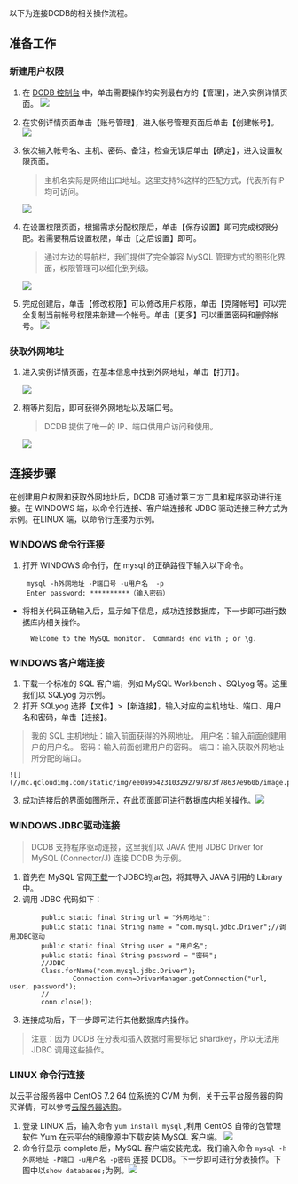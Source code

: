 以下为连接DCDB的相关操作流程。
## 准备工作
### 新建用户权限
1. 在 [DCDB 控制台](http://console.tce.fsphere.cn/dcdb) 中，单击需要操作的实例最右方的【管理】，进入实例详情页面。
![](https://mc.qcloudimg.com/static/img/d2eafea1a7b03224961c0906180e6b22/image.png)
2. 在实例详情页面单击【账号管理】，进入帐号管理页面后单击【创建帐号】。
![](https://mc.qcloudimg.com/static/img/4e60badccaa63bf1632dbe1ed948793f/r2.png)
3. 依次输入帐号名、主机、密码、备注，检查无误后单击【确定】，进入设置权限页面。
	> 主机名实际是网络出口地址。这里支持%这样的匹配方式，代表所有IP均可访问。
	
	![](https://mc.qcloudimg.com/static/img/00f4abaa96562c16f0aa3a3af0e30c00/r3.png)
4. 在设置权限页面，根据需求分配权限后，单击【保存设置】即可完成权限分配。若需要稍后设置权限，单击【之后设置】即可。
	> 通过左边的导航栏，我们提供了完全兼容 MySQL 管理方式的图形化界面，权限管理可以细化到列级。

	![](https://mc.qcloudimg.com/static/img/9029ee57e3892fe92ac0c3a5ead80dbb/r4.png)

5. 完成创建后，单击【修改权限】可以修改用户权限，单击【克隆帐号】可以完全复制当前帐号权限来新建一个帐号。单击【更多】可以重置密码和删除帐号。
	![](https://mc.qcloudimg.com/static/img/5f87261b43fc058adbd66b486a69e571/r5.png)

### 获取外网地址
1. 进入实例详情页面，在基本信息中找到外网地址，单击【打开】。

	![](https://mc.qcloudimg.com/static/img/fc3d50322e3547722a8d3e29e479b2e5/r6.png)	

2. 稍等片刻后，即可获得外网地址以及端口号。
	> DCDB 提供了唯一的 IP、端口供用户访问和使用。

	![](https://mc.qcloudimg.com/static/img/234c21d6897515b6623055301771dd24/r7.png)

## 连接步骤
在创建用户权限和获取外网地址后，DCDB 可通过第三方工具和程序驱动进行连接。在 WINDOWS 端，以命令行连接、客户端连接和 JDBC 驱动连接三种方式为示例。在LINUX 端，以命令行连接为示例。

### WINDOWS 命令行连接
1. 打开 WINDOWS 命令行，在 mysql 的正确路径下输入以下命令。

		mysql -h外网地址 -P端口号 -u用户名  -p
		Enter password: **********（输入密码）

- 将相关代码正确输入后，显示如下信息，成功连接数据库，下一步即可进行数据库内相关操作。

		Welcome to the MySQL monitor.  Commands end with ; or \g.

### WINDOWS 客户端连接
1. 下载一个标准的 SQL 客户端，例如 MySQL Workbench 、SQLyog 等。这里我们以 SQLyog 为示例。
2. 打开 SQLyog 选择【文件】>【新连接】，输入对应的主机地址、端口、用户名和密码，单击【连接】。
> 我的 SQL 主机地址：输入前面获得的外网地址。
> 用户名：输入前面创建用户的用户名。
> 密码：输入前面创建用户的密码。
> 端口：输入获取外网地址所分配的端口。

	![](//mc.qcloudimg.com/static/img/ee0a9b423103292797873f78637e960b/image.png)
3. 成功连接后的界面如图所示，在此页面即可进行数据库内相关操作。![](//mc.qcloudimg.com/static/img/93ecf636452505760086db5972d5fc6b/image.png)

### WINDOWS JDBC驱动连接
> DCDB 支持程序驱动连接，这里我们以 JAVA 使用 JDBC Driver for MySQL (Connector/J) 连接 DCDB 为示例。

1. 首先在 MySQL 官网[下载](https://dev.mysql.com/downloads/connector/j/5.0.html)一个JDBC的jar包，将其导入 JAVA 引用的 Library 中。
2. 调用 JDBC 代码如下：
```
		public static final String url = "外网地址";
		public static final String name = "com.mysql.jdbc.Driver";//调用JDBC驱动
		public static final String user = "用户名";
		public static final String password = "密码";
		//JDBC
		Class.forName("com.mysql.jdbc.Driver"); 
				Connection conn=DriverManager.getConnection("url, user, password");
		//
		conn.close();
```
3. 连接成功后，下一步即可进行其他数据库内操作。
> 注意：因为 DCDB 在分表和插入数据时需要标记 shardkey，所以无法用 JDBC 调用这些操作。

### LINUX 命令行连接
以云平台服务器中 CentOS 7.2 64 位系统的 CVM 为例，关于云平台服务器的购买详情，可以参考[云服务器选购](https://buy.tce.fsphere.cn/cvm)。

1. 登录 LINUX 后，输入命令 `yum install mysql` ,利用 CentOS 自带的包管理软件 Yum 在云平台的镜像源中下载安装 MySQL 客户端。
![](//mc.qcloudimg.com/static/img/7f6a1f7a953cc38809fa069182481a22/image.png)
2. 命令行显示 complete 后，MySQL 客户端安装完成。我们输入命令 `mysql -h外网地址 -P端口 -u用户名 -p密码` 连接 DCDB。下一步即可进行分表操作。下图中以`show databases;`为例。![](//mc.qcloudimg.com/static/img/b3fba8f8ace315e5eba05fdd252bd4c0/image.png)
